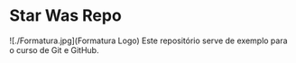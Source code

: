 # Star Was Repo
![./Formatura.jpg](Formatura Logo)
Este repositório serve de exemplo para o curso de Git e GitHub.
